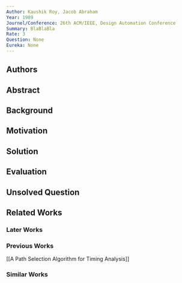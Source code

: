 ```yaml
---
Author: Kaushik Roy, Jacob Abraham
Year: 1989
Journel/Conference: 26th ACM/IEEE, Design Automation Conference
Summary: BlaBlaBla
Rate: 3
Question: None
Eureka: None
---
```

## Authors

## Abstract

## Background

## Motivation


## Solution


## Evaluation


## Unsolved Question


## Related Works
### Later Works

### Previous Works
[[A Path Selection Algorithm for Timing Analysis]]

### Similar Works
